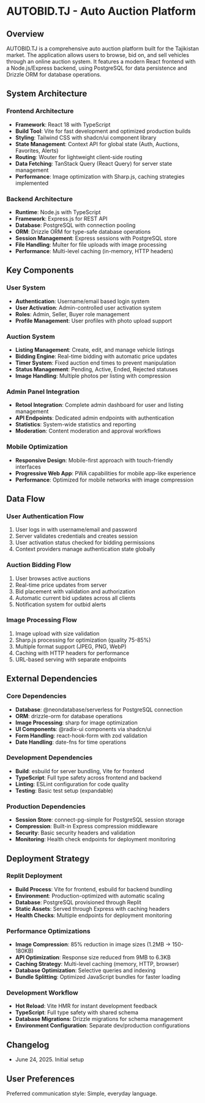# AUTOBID.TJ - Auto Auction Platform

## Overview
AUTOBID.TJ is a comprehensive auto auction platform built for the Tajikistan market. The application allows users to browse, bid on, and sell vehicles through an online auction system. It features a modern React frontend with a Node.js/Express backend, using PostgreSQL for data persistence and Drizzle ORM for database operations.

## System Architecture

### Frontend Architecture
- **Framework**: React 18 with TypeScript
- **Build Tool**: Vite for fast development and optimized production builds
- **Styling**: Tailwind CSS with shadcn/ui component library
- **State Management**: Context API for global state (Auth, Auctions, Favorites, Alerts)
- **Routing**: Wouter for lightweight client-side routing
- **Data Fetching**: TanStack Query (React Query) for server state management
- **Performance**: Image optimization with Sharp.js, caching strategies implemented

### Backend Architecture
- **Runtime**: Node.js with TypeScript
- **Framework**: Express.js for REST API
- **Database**: PostgreSQL with connection pooling
- **ORM**: Drizzle ORM for type-safe database operations
- **Session Management**: Express sessions with PostgreSQL store
- **File Handling**: Multer for file uploads with image processing
- **Performance**: Multi-level caching (in-memory, HTTP headers)

## Key Components

### User System
- **Authentication**: Username/email based login system
- **User Activation**: Admin-controlled user activation system
- **Roles**: Admin, Seller, Buyer role management
- **Profile Management**: User profiles with photo upload support

### Auction System
- **Listing Management**: Create, edit, and manage vehicle listings
- **Bidding Engine**: Real-time bidding with automatic price updates
- **Timer System**: Fixed auction end times to prevent manipulation
- **Status Management**: Pending, Active, Ended, Rejected statuses
- **Image Handling**: Multiple photos per listing with compression

### Admin Panel Integration
- **Retool Integration**: Complete admin dashboard for user and listing management
- **API Endpoints**: Dedicated admin endpoints with authentication
- **Statistics**: System-wide statistics and reporting
- **Moderation**: Content moderation and approval workflows

### Mobile Optimization
- **Responsive Design**: Mobile-first approach with touch-friendly interfaces
- **Progressive Web App**: PWA capabilities for mobile app-like experience
- **Performance**: Optimized for mobile networks with image compression

## Data Flow

### User Authentication Flow
1. User logs in with username/email and password
2. Server validates credentials and creates session
3. User activation status checked for bidding permissions
4. Context providers manage authentication state globally

### Auction Bidding Flow
1. User browses active auctions
2. Real-time price updates from server
3. Bid placement with validation and authorization
4. Automatic current bid updates across all clients
5. Notification system for outbid alerts

### Image Processing Flow
1. Image upload with size validation
2. Sharp.js processing for optimization (quality 75-85%)
3. Multiple format support (JPEG, PNG, WebP)
4. Caching with HTTP headers for performance
5. URL-based serving with separate endpoints

## External Dependencies

### Core Dependencies
- **Database**: @neondatabase/serverless for PostgreSQL connection
- **ORM**: drizzle-orm for database operations
- **Image Processing**: sharp for image optimization
- **UI Components**: @radix-ui components via shadcn/ui
- **Form Handling**: react-hook-form with zod validation
- **Date Handling**: date-fns for time operations

### Development Dependencies
- **Build**: esbuild for server bundling, Vite for frontend
- **TypeScript**: Full type safety across frontend and backend
- **Linting**: ESLint configuration for code quality
- **Testing**: Basic test setup (expandable)

### Production Dependencies
- **Session Store**: connect-pg-simple for PostgreSQL session storage
- **Compression**: Built-in Express compression middleware
- **Security**: Basic security headers and validation
- **Monitoring**: Health check endpoints for deployment monitoring

## Deployment Strategy

### Replit Deployment
- **Build Process**: Vite for frontend, esbuild for backend bundling
- **Environment**: Production-optimized with automatic scaling
- **Database**: PostgreSQL provisioned through Replit
- **Static Assets**: Served through Express with caching headers
- **Health Checks**: Multiple endpoints for deployment monitoring

### Performance Optimizations
- **Image Compression**: 85% reduction in image sizes (1.2MB → 150-180KB)
- **API Optimization**: Response size reduced from 9MB to 6.3KB
- **Caching Strategy**: Multi-level caching (memory, HTTP, browser)
- **Database Optimization**: Selective queries and indexing
- **Bundle Splitting**: Optimized JavaScript bundles for faster loading

### Development Workflow
- **Hot Reload**: Vite HMR for instant development feedback
- **TypeScript**: Full type safety with shared schema
- **Database Migrations**: Drizzle migrations for schema management
- **Environment Configuration**: Separate dev/production configurations

## Changelog
- June 24, 2025. Initial setup

## User Preferences
Preferred communication style: Simple, everyday language.